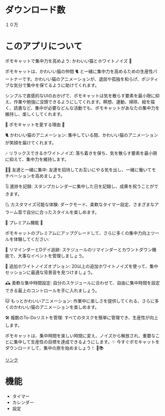 # ダウンロード数
１０万
# このアプリについて
ポモキャットで集中力を高めよう: かわいい猫とホワイトノイズ 🌟

ポモキャットは、かわいい猫の仲間 🐈 と一緒に集中力を高めるための生産性パートナーです。かわいい猫のアニメーションが、退屈や孤独を和らげ、ポジティブな気分で集中を保てるように助けてくれます。

シンプルで直感的なUIのおかげで、ポモキャットは気を散らす要素を最小限に抑え、作業や勉強に没頭できるようにしてくれます。瞑想、運動、掃除、絵を描く、読書など、集中が必要などんな活動でも、ポモキャットがあなたの集中力を維持し、楽しくしてくれます。

💖 ポモキャットを愛する理由 💖

🐈 かわいい猫のアニメーション: 集中している間、かわいい猫のアニメーションが笑顔を届けてくれます。

🎶 リラックスできるホワイトノイズ: 落ち着きを保ち、気を散らす要素を最小限に抑えて、集中力を維持します。

🧑‍🤝 友達と一緒に集中: 友達を招待してお互いにやる気を出し、一緒に働いてモチベーションを高めましょう。

🗓️ 進捗を記録: スタンプカレンダーに集中した日を記録し、成果を祝うことができます。

🌜 カスタマイズ可能な体験: ダークモード、柔軟なタイマー設定、さまざまなアラーム音で自分に合ったスタイルを楽しめます。

🥇 プレミアム機能 🥇

ポモキャットのプレミアムにアップグレードして、さらに多くの集中力向上ツールを体験してください:

💬 リマインダーとDデイ追跡: スケジュールのリマインダーとカウントダウン機能で、大事なイベントを管理しましょう。

🎵 追加ホワイトノイズオプション: 20以上の追加ホワイトノイズを使って、集中セッションに最適な背景音を見つけましょう。

🕰️ 柔軟な集中時間設定: 自分のスケジュールに合わせて、自由に集中時間を設定できる最上のコントロールを手に入れましょう。

🐱 もっとかわいいアニメーション: 作業中に楽しさを提供してくれる、さらに多くのかわいい猫のアニメーションを楽しめます。

🛠️ 複数のTo-Doリストを管理: すべてのタスクを簡単に管理でき、生産性が向上します。

ポモキャットは、集中時間を楽しい時間に変え、ノイズから解放され、重要なことに集中して生産性の目標を達成できるようにします。✨ 今すぐポモキャットをダウンロードして、集中の旅を始めましょう！ 🌱📚

[リンク](https://play.google.com/store/apps/details?id=com.enfpdev.pomocat)

# 機能
- タイマー
- カレンダー
- 設定